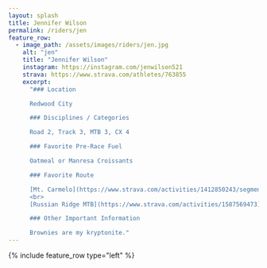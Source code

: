 ```yaml
---
layout: splash
title: Jennifer Wilson
permalink: /riders/jen
feature_row:
  - image_path: /assets/images/riders/jen.jpg
    alt: "jen"
    title: "Jennifer Wilson"
    instagram: https://instagram.com/jenwilson521
    strava: https://www.strava.com/athletes/763855
    excerpt:
      "### Location

      Redwood City

      ### Disciplines / Categories

      Road 2, Track 3, MTB 3, CX 4

      ### Favorite Pre-Race Fuel

      Oatmeal or Manresa Croissants

      ### Favorite Route

      [Mt. Carmelo](https://www.strava.com/activities/1412850243/segments/35096531839)
      <br>
      [Russian Ridge MTB](https://www.strava.com/activities/1587569473)

      ### Other Important Information

      Brownies are my kryptonite."
---
```


{% include feature_row type="left" %}
